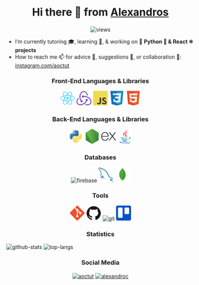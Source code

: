 <h1 align="center">Hi there 👋 from <a href='https://alexandros-portfolio.netlify.app/'>Alexandros</a></h1>
<p align="center">
  <img align="center" src="https://komarev.com/ghpvc/?username=lxndroc" alt="views" />
</p>
<ul>
  <li>I’m currently tutoring 🎓, learning 🌱, & working on 🔭 <strong>Python 🐍 & React ⚛️ projects</strong></li>
  <li> How to reach me 📫 for advice 🤔, suggestions 💬, or collaboration 👯: <a href='https://instagram.com/aoctut'>instagram.com/aoctut</a></li>
</ul>
<h3 align="center">Front-End Languages & Libraries</h3>
<p align="center">
  <img src="https://github.com/devicons/devicon/blob/master/icons/react/react-original.svg" alt="react" height="40"/>
  <img src="https://github.com/devicons/devicon/blob/master/icons/redux/redux-original.svg" alt="redux" height="40"/>
  <img src="https://github.com/devicons/devicon/blob/master/icons/javascript/javascript-original.svg" alt="javascript" height="40"/>
  <img src="https://github.com/devicons/devicon/blob/master/icons/css3/css3-original.svg" alt="css3" height="40"/>
  <img src="https://github.com/devicons/devicon/blob/master/icons/html5/html5-original.svg" alt="html5" height="40"/>
</p>
<h3 align="center">Back-End Languages & Libraries</h3>
<p align="center">
  <img src="https://github.com/devicons/devicon/blob/master/icons/python/python-original.svg" alt="python" height="40"/>
  <img src="https://github.com/devicons/devicon/blob/master/icons/nodejs/nodejs-original.svg" alt="nodejs" height="40"/>
  <img src="https://github.com/devicons/devicon/blob/master/icons/express/express-original.svg" alt="express" height="40"/>
  <img src="https://github.com/devicons/devicon/blob/master/icons/java/java-original.svg" alt="react" height="40"/>
</p>
<h3 align="center">Databases</h3>
<p align="center">
  <img src="https://vectorlogo.zone/logos/firebase/firebase-icon.svg" alt="firebase" height="40"/>
  <img src="https://github.com/devicons/devicon/blob/master/icons/mysql/mysql-original.svg" alt="mysql" height="40"/>
  <img src="https://github.com/devicons/devicon/blob/master/icons/mongodb/mongodb-original.svg" alt="mongodb" height="40"/>
</p>
<h3 align="center">Tools</h3>
<p align="center">
  <img src="https://github.com/devicons/devicon/blob/master/icons/git/git-original.svg" alt="git" width="40" height="40"/>
  <img src="https://github.com/devicons/devicon/blob/master/icons/github/github-original.svg" alt="git" width="40" height="40"/>
  <img src="https://www.vectorlogo.zone/logos/netlify/netlify-icon.svg" alt="git" width="40" height="40"/>
  <img src="https://github.com/devicons/devicon/blob/master/icons/trello/trello-plain.svg" alt="trello" height="40"/>  
</p>
<h3 align="center">Statistics</h3>
<p>
  <img src="https://github-readme-stats.vercel.app/api?username=lxndroc&show_icons=true" alt="github-stats" />
  <img src="https://github-readme-stats.vercel.app/api/top-langs/?username=lxndroc&layout=compact&hide=html" alt="top-langs" />
</p>
<h3 align="center">Social Media</h3>
<p align="center">
  <a href="https://twitter.com/aoctut" target="blank"><img align="center" src="https://cdn.jsdelivr.net/npm/simple-icons@3.0.1/icons/twitter.svg" alt="aoctut" height="30" width="30" /></a>
  <a href="https://linkedin.com/in/alexandroc" target="blank"><img align="center" src="https://cdn.jsdelivr.net/npm/simple-icons@3.0.1/icons/linkedin.svg" alt="alexandroc" height="30" width="30" /></a>
</p>

<!--
**lxndroc/lxndroc** is a ✨ _special_ ✨ repository because its `README.md` (this file) appears on your GitHub profile.

Here are some ideas to get you started:

- 🔭 I’m currently working on ...
- 🌱 I’m currently learning ...
- 👯 I’m looking to collaborate on ...
- 🤔 I’m looking for help with ...
- 💬 Ask me about ...
- 📫 How to reach me: ...
- 😄 Pronouns: ...
- ⚡ Fun fact: ...
-->
